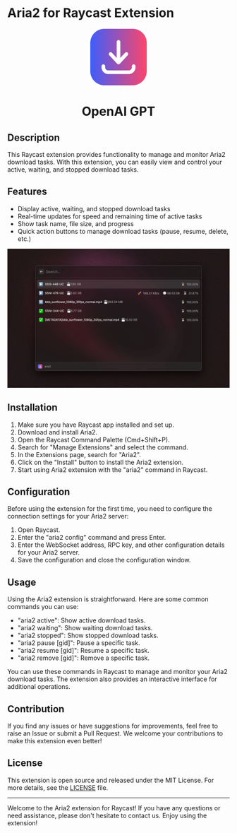 # Aria2 for Raycast Extension

<p align="center">
   <img src="assets/icon.png" height="128">
   <h1 align="center">OpenAI GPT</h1>
 </p>

## Description

This Raycast extension provides functionality to manage and monitor Aria2 download tasks. With this extension, you can easily view and control your active, waiting, and stopped download tasks.

## Features

- Display active, waiting, and stopped download tasks
- Real-time updates for speed and remaining time of active tasks
- Show task name, file size, and progress
- Quick action buttons to manage download tasks (pause, resume, delete, etc.)

![Screen](./metadata/aria2-1.png)

## Installation

1. Make sure you have Raycast app installed and set up.
2. Download and install Aria2.
3. Open the Raycast Command Palette (Cmd+Shift+P).
4. Search for "Manage Extensions" and select the command.
5. In the Extensions page, search for "Aria2".
6. Click on the "Install" button to install the Aria2 extension.
7. Start using Aria2 extension with the "aria2" command in Raycast.

## Configuration

Before using the extension for the first time, you need to configure the connection settings for your Aria2 server:

1. Open Raycast.
2. Enter the "aria2 config" command and press Enter.
3. Enter the WebSocket address, RPC key, and other configuration details for your Aria2 server.
4. Save the configuration and close the configuration window.

## Usage

Using the Aria2 extension is straightforward. Here are some common commands you can use:

- "aria2 active": Show active download tasks.
- "aria2 waiting": Show waiting download tasks.
- "aria2 stopped": Show stopped download tasks.
- "aria2 pause [gid]": Pause a specific task.
- "aria2 resume [gid]": Resume a specific task.
- "aria2 remove [gid]": Remove a specific task.

You can use these commands in Raycast to manage and monitor your Aria2 download tasks. The extension also provides an interactive interface for additional operations.

## Contribution

If you find any issues or have suggestions for improvements, feel free to raise an Issue or submit a Pull Request. We welcome your contributions to make this extension even better!

## License

This extension is open source and released under the MIT License. For more details, see the [LICENSE](LICENSE) file.

---

Welcome to the Aria2 extension for Raycast! If you have any questions or need assistance, please don't hesitate to contact us. Enjoy using the extension!